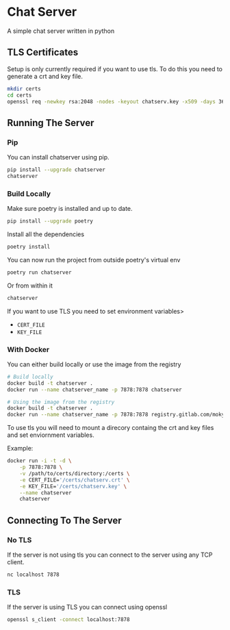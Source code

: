 # Chat Server

A simple chat server written in python

## TLS Certificates

Setup is only currently required if you want to use tls.
To do this you need to generate a crt and key file.

```bash
mkdir certs
cd certs
openssl req -newkey rsa:2048 -nodes -keyout chatserv.key -x509 -days 365 -out chatserv.crt
```

## Running The Server

### Pip

You can install chatserver using pip.

```bash
pip install --upgrade chatserver
chatserver
```

### Build Locally

Make sure poetry is installed and up to date.

```bash
pip install --upgrade poetry
```

Install all the dependencies

```bash
poetry install
```

You can now run the project from outside poetry's virtual env

```bash
poetry run chatserver
```

Or from within it

```bash
chatserver
```

If you want to use TLS you need to set environment variables>

* `CERT_FILE`
* `KEY_FILE`

### With Docker

You can either build locally or use the image from the registry

```bash
# Build locally
docker build -t chatserver .
docker run --name chatserver_name -p 7878:7878 chatserver
```

```bash
# Using the image from the registry
docker build -t chatserver .
docker run --name chatserver_name -p 7878:7878 registry.gitlab.com/mokytis/python-chatserver:latest
```

To use tls you will need to mount a direcory containg the crt and key files and set enviornment variables.

Example:

```bash
docker run -i -t -d \
    -p 7878:7878 \
    -v /path/to/certs/directory:/certs \
    -e CERT_FILE='/certs/chatserv.crt' \
    -e KEY_FILE='/certs/chatserv.key' \
    --name chatserver
    chatserver
```

## Connecting To The Server

### No TLS

If the server is not using tls you can connect to the server using any TCP client.

```bash
nc localhost 7878
```

### TLS

If the server is using TLS you can connect using openssl

```bash
openssl s_client -connect localhost:7878
```
